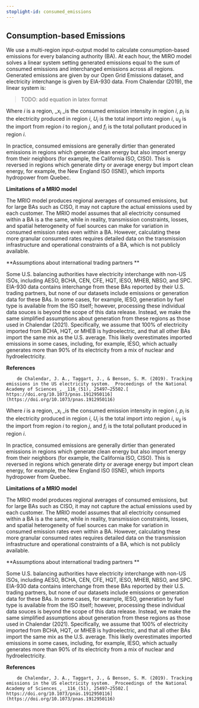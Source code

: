 ```yaml
---
stoplight-id: consumed_emissions
---
```



## Consumption-based Emissions

We use a multi-region input-output model to calculate consumption-based emissions for every balancing authority (BA). At each hour, the MIRO model solves a linear system setting generated emissions equal to the sum of consumed emissions and interchanged emissions across all regions. Generated emissions are given by our Open Grid Emissions dataset, and electricity interchange is given by EIA-930 data. From Chalendar (2019), the linear system is: 

> TODO: add equation in latex format


Where _i_ is a region, _x<sub>i</sub> _is the consumed emission intensity in region _i_, _p<sub>i</sub>_ is the electricity produced in region _i_, _U<sub>i</sub>_ is the total import into region _i_, _u<sub>ij</sub>_ is the import from region _i_ to region _j_, and _f<sub>i</sub>_ is the total pollutant produced in region _i_. 

In practice, consumed emissions are generally dirtier than generated emissions in regions which generate clean energy but also import energy from their neighbors (for example, the California ISO, CISO). This is reversed in regions which generate dirty or average energy but import clean energy, for example, the New England ISO (ISNE), which imports hydropower from Quebec. 

**Limitations of a MRIO model**

The MRIO model produces regional averages of consumed emissions, but for large BAs such as CISO, it may not capture the actual emissions used by each customer. The MRIO model assumes that all electricity consumed within a BA is a the same, while in reality, transmission constraints, losses, and spatial heterogeneity of fuel sources can make for variation in consumed emission rates even within a BA. However, calculating these more granular consumed rates requires detailed data on the transmission infrastructure and operational constraints of a BA, which is not publicly available. 

**Assumptions about international trading partners **

Some U.S. balancing authorities have electricity interchange with non-US ISOs, including AESO, BCHA, CEN, CFE, HQT, IESO, MHEB, NBSO, and SPC. EIA-930 data contains interchange from these BAs reported by their U.S. trading partners, but none of our datasets include emissions or generation data for these BAs. In some cases, for example, IESO, generation by fuel type is available from the ISO itself; however, processing these individual data souces is beyond the scope of this data release. Instead, we make the same simplified assumptions about generation from these regions as those used in Chalendar (2021). Specifically, we assume that 100% of electricity imported from BCHA, HQT, or MHEB is hydroelectric, and that all other BAs import the same mix as the U.S. average. This likely overestimates imported emissions in some cases, including, for example, IESO, which actually generates more than 90% of its electricity from a mix of nuclear and hydroelectricity. 

**References**


        de Chalendar, J. A., Taggart, J., & Benson, S. M. (2019). Tracking emissions in the US electricity system. _Proceedings of the National Academy of Sciences_, _116_(51), 25497–25502.[ https://doi.org/10.1073/pnas.1912950116](https://doi.org/10.1073/pnas.1912950116)



Where _i_ is a region, _x<sub>i</sub> _is the consumed emission intensity in region _i_, _p<sub>i</sub>_ is the electricity produced in region _i_, _U<sub>i</sub>_ is the total import into region _i_, _u<sub>ij</sub>_ is the import from region _i_ to region _j_, and _f<sub>i</sub>_ is the total pollutant produced in region _i_. 

In practice, consumed emissions are generally dirtier than generated emissions in regions which generate clean energy but also import energy from their neighbors (for example, the California ISO, CISO). This is reversed in regions which generate dirty or average energy but import clean energy, for example, the New England ISO (ISNE), which imports hydropower from Quebec. 

**Limitations of a MRIO model**

The MRIO model produces regional averages of consumed emissions, but for large BAs such as CISO, it may not capture the actual emissions used by each customer. The MRIO model assumes that all electricity consumed within a BA is a the same, while in reality, transmission constraints, losses, and spatial heterogeneity of fuel sources can make for variation in consumed emission rates even within a BA. However, calculating these more granular consumed rates requires detailed data on the transmission infrastructure and operational constraints of a BA, which is not publicly available. 

**Assumptions about international trading partners **

Some U.S. balancing authorities have electricity interchange with non-US ISOs, including AESO, BCHA, CEN, CFE, HQT, IESO, MHEB, NBSO, and SPC. EIA-930 data contains interchange from these BAs reported by their U.S. trading partners, but none of our datasets include emissions or generation data for these BAs. In some cases, for example, IESO, generation by fuel type is available from the ISO itself; however, processing these individual data souces is beyond the scope of this data release. Instead, we make the same simplified assumptions about generation from these regions as those used in Chalendar (2021). Specifically, we assume that 100% of electricity imported from BCHA, HQT, or MHEB is hydroelectric, and that all other BAs import the same mix as the U.S. average. This likely overestimates imported emissions in some cases, including, for example, IESO, which actually generates more than 90% of its electricity from a mix of nuclear and hydroelectricity. 

**References**


        de Chalendar, J. A., Taggart, J., & Benson, S. M. (2019). Tracking emissions in the US electricity system. _Proceedings of the National Academy of Sciences_, _116_(51), 25497–25502.[ https://doi.org/10.1073/pnas.1912950116](https://doi.org/10.1073/pnas.1912950116)